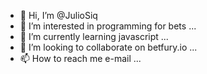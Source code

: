 - 👋 Hi, I’m @JulioSiq
- 👀 I’m interested in programming for bets ...
- 🌱 I’m currently learning javascript ...
- 💞️ I’m looking to collaborate on betfury.io ...
- 📫 How to reach me  e-mail ...

<!---
JulioSiq/JulioSiq is a ✨ special ✨ repository because its `README.md` (this file) appears on your GitHub profile.
You can click the Preview link to take a look at your changes.
--->
